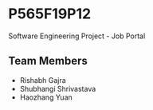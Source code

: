 # P565F19P12
Software Engineering Project - Job Portal

## Team Members
- Rishabh Gajra
- Shubhangi Shrivastava
- Haozhang Yuan
